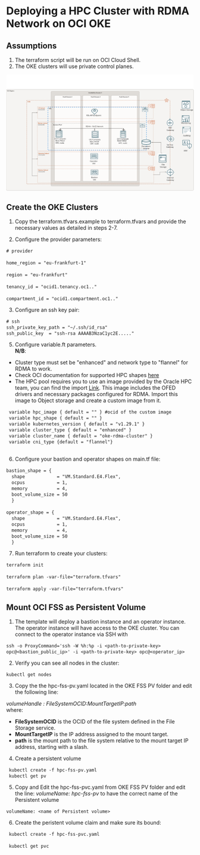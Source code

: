 # Deploying a HPC Cluster with RDMA Network on OCI OKE 

## Assumptions

1. The terraform script will be run on  OCI Cloud Shell.
2. The OKE clusters will use private control planes.


![OKE RDMA](Architecture/oci-hpc-arc.png)


## Create the OKE Clusters

1. Copy the terraform.tfvars.example to terraform.tfvars and provide the necessary values as detailed in steps 2-7.

2. Configure the provider parameters:

```
# provider

home_region = "eu-frankfurt-1"

region = "eu-frankfurt"

tenancy_id = "ocid1.tenancy.oc1.."

compartment_id = "ocid1.compartment.oc1.."
```

3. Configure an ssh key pair:

```
# ssh
ssh_private_key_path = "~/.ssh/id_rsa"
ssh_public_key  = "ssh-rsa AAAAB3NzaC1yc2E....."
```


5. Configure variable.ft parameters.<br>
<strong> N/B</strong>:
<ul>
<li>Cluster type must set be "enhanced" and network type to "flannel" for RDMA to work.</li>
<li>Check OCI documentation for supported HPC shapes <a href="https://docs.oracle.com/en-us/iaas/Content/Compute/References/computeshapes.htm#bm-hpc-optimized">here</a> </li>
<li>The HPC pool requires you to use an image provided by the Oracle HPC team, you can find the import <a href="https://objectstorage.us-ashburn-1.oraclecloud.com/p/f6mKO0d_OG7gL4EyE5rvOWObL6LBgQ1XXtpM2H67SYmFHQ-tBwxyg7Wmii94VYc8/n/hpc_limited_availability/b/images/o/OracleLinux-8-OCA-RHCK-OFED-5.8-3.0.7.0-GPU-535-OKE-2024.02.12-0">Link</a>. This image includes the OFED drivers and necessary packages configured for RDMA. Import this image to Object storage and create a custom image from it.  </li>

</ul>

```
 variable hpc_image { default = "" } #ocid of the custom image
 variable hpc_shape { default = "" }
 variable kubernetes_version { default = "v1.29.1" }
 variable cluster_type { default = "enhanced" }
 variable cluster_name { default = "oke-rdma-cluster" }
 variable cni_type {default = "flannel"}


```

6. Configure your bastion and operator shapes on main.tf file:

```
bastion_shape = {
  shape            = "VM.Standard.E4.Flex",
  ocpus            = 1,
  memory           = 4,
  boot_volume_size = 50
  }

operator_shape = {
  shape            = "VM.Standard.E4.Flex",
  ocpus            = 1,
  memory           = 4,
  boot_volume_size = 50
  }

```

7. Run terraform to create your clusters:

```
terraform init

terraform plan -var-file="terraform.tfvars"

terraform apply -var-file="terraform.tfvars"

```



## Mount OCI FSS as Persistent Volume

1. The template will deploy a bastion instance and an operator instance. The operator instance will have access to the OKE cluster. You can connect to the operator instance via SSH with

```
ssh -o ProxyCommand='ssh -W %h:%p -i <path-to-private-key> opc@<bastion_public_ip>' -i <path-to-private-key> opc@<operator_ip>
```

2. Verify you can see all nodes in the cluster:

```
kubectl get nodes
```

3. Copy the the hpc-fss-pv.yaml located in the OKE FSS PV folder and edit the following line:

<em>volumeHandle : FileSystemOCID:MountTargetIP:path</em></br>
where:
<ul>
 <li><b>FileSystemOCID</b> is the OCID of the file system defined in the File Storage service.</li>
 <li><b>MountTargetIP</b> is the IP address assigned to the mount target.</li>
 <li><b>path</b> is the mount path to the file system relative to the mount target IP address, starting with a slash.</li>

</ul>

4. Create a persistent volume

```
 kubectl create -f hpc-fss-pv.yaml
 kubectl get pv

```

5. Copy and Edit the hpc-fss-pvc.yaml from OKE FSS PV folder and edit the line:
<em>volumeName: hpc-fss-pv</em> to have the correct name of the Persistent volume 

```
volumeName: <name of Persistent volume>
```

6. Create the peristent volume claim and make sure its bound:

```
 kubectl create -f hpc-fss-pvc.yaml

 kubectl get pvc
```

